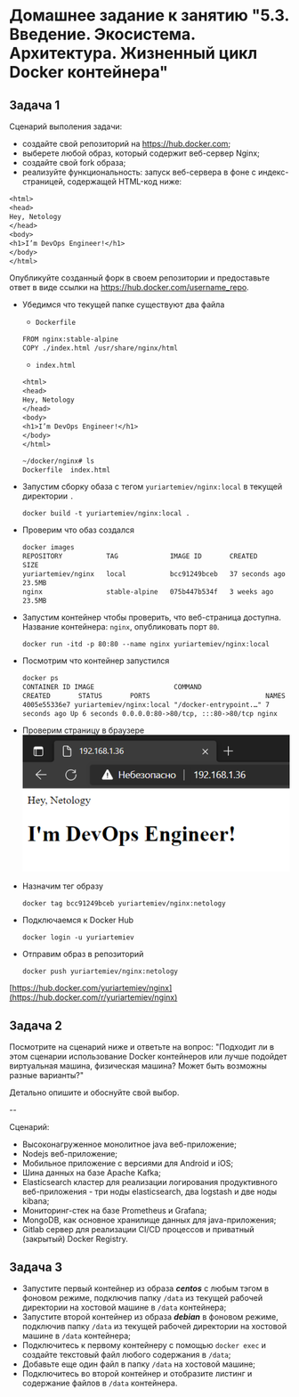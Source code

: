 # Домашнее задание к занятию "5.3. Введение. Экосистема. Архитектура. Жизненный цикл Docker контейнера"  
## Задача 1

Сценарий выполения задачи:

- создайте свой репозиторий на https://hub.docker.com;
- выберете любой образ, который содержит веб-сервер Nginx;
- создайте свой fork образа;
- реализуйте функциональность:
запуск веб-сервера в фоне с индекс-страницей, содержащей HTML-код ниже:
```
<html>
<head>
Hey, Netology
</head>
<body>
<h1>I’m DevOps Engineer!</h1>
</body>
</html>
```
Опубликуйте созданный форк в своем репозитории и предоставьте ответ в виде ссылки на https://hub.docker.com/username_repo.

- Убедимся что текущей папке существуют два файла
    - `Dockerfile`
    ```
    FROM nginx:stable-alpine
    COPY ./index.html /usr/share/nginx/html
    ```
    - `index.html`
    ```
    <html>
    <head>
    Hey, Netology
    </head>
    <body>
    <h1>I’m DevOps Engineer!</h1>
    </body>
    </html>
    ```
  
    ```
    ~/docker/nginx# ls
    Dockerfile  index.html
    ```
- Запустим сборку обаза с тегом `yuriartemiev/nginx:local` в текущей директории `.`  
    ```
    docker build -t yuriartemiev/nginx:local .
    ```
- Проверим что обаз создался
    ```
    docker images
    REPOSITORY           TAG             IMAGE ID       CREATED          SIZE
    yuriartemiev/nginx   local           bcc91249bceb   37 seconds ago   23.5MB
    nginx                stable-alpine   075b447b534f   3 weeks ago      23.5MB
    ```
- Запустим контейнер чтобы проверить, что веб-страница доступна. Название контейнера: `nginx`, опубликовать порт `80`.
    ```
    docker run -itd -p 80:80 --name nginx yuriartemiev/nginx:local
    ```
- Посмотрим что контейнер запустился
    ```
    docker ps
    CONTAINER ID IMAGE                    COMMAND                CREATED       STATUS       PORTS                             NAMES
    4005e55336e7 yuriartemiev/nginx:local "/docker-entrypoint.…" 7 seconds ago Up 6 seconds 0.0.0.0:80->80/tcp, :::80->80/tcp nginx
    ```
- Проверим страницу в браузере  
    ![05-virt-03-docker-01.png](05-virt-03-docker-01.png)  
- Назначим тег образу
    ```
    docker tag bcc91249bceb yuriartemiev/nginx:netology
    ```
- Подключаемся к Docker Hub
    ```
    docker login -u yuriartemiev
    ```
- Отправим образ в репозиторий
    ```
    docker push yuriartemiev/nginx:netology
    ```
[https://hub.docker.com/yuriartemiev/nginx](https://hub.docker.com/r/yuriartemiev/nginx)


## Задача 2

Посмотрите на сценарий ниже и ответьте на вопрос:
"Подходит ли в этом сценарии использование Docker контейнеров или лучше подойдет виртуальная машина, физическая машина? Может быть возможны разные варианты?"

Детально опишите и обоснуйте свой выбор.

--

Сценарий:

- Высоконагруженное монолитное java веб-приложение;
- Nodejs веб-приложение;
- Мобильное приложение c версиями для Android и iOS;
- Шина данных на базе Apache Kafka;
- Elasticsearch кластер для реализации логирования продуктивного веб-приложения - три ноды elasticsearch, два logstash и две ноды kibana;
- Мониторинг-стек на базе Prometheus и Grafana;
- MongoDB, как основное хранилище данных для java-приложения;
- Gitlab сервер для реализации CI/CD процессов и приватный (закрытый) Docker Registry.

## Задача 3

- Запустите первый контейнер из образа ***centos*** c любым тэгом в фоновом режиме, подключив папку ```/data``` из текущей рабочей директории на хостовой машине в ```/data``` контейнера;
- Запустите второй контейнер из образа ***debian*** в фоновом режиме, подключив папку ```/data``` из текущей рабочей директории на хостовой машине в ```/data``` контейнера;
- Подключитесь к первому контейнеру с помощью ```docker exec``` и создайте текстовый файл любого содержания в ```/data```;
- Добавьте еще один файл в папку ```/data``` на хостовой машине;
- Подключитесь во второй контейнер и отобразите листинг и содержание файлов в ```/data``` контейнера.
